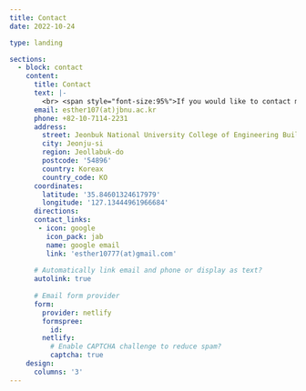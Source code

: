 ```yaml
---
title: Contact
date: 2022-10-24

type: landing

sections:
  - block: contact
    content:
      title: Contact
      text: |-
        <br> <span style="font-size:95%">If you would like to contact me, please refer to the information below.</span> <br>
      email: esther107(at)jbnu.ac.kr
      phone: +82-10-7114-2231
      address:
        street: Jeonbuk National University College of Engineering Building No. 7
        city: Jeonju-si
        region: Jeollabuk-do
        postcode: '54896'
        country: Koreax
        country_code: KO
      coordinates:
        latitude: '35.84601324617979'
        longitude: '127.13444961966684'
      directions: 
      contact_links:
       - icon: google
         icon_pack: jab
         name: google email
         link: 'esther10777(at)gmail.com'
    
      # Automatically link email and phone or display as text?
      autolink: true
    
      # Email form provider
      form:
        provider: netlify
        formspree:
          id:
        netlify:
          # Enable CAPTCHA challenge to reduce spam?
          captcha: true
    design:
      columns: '3'
---
```

